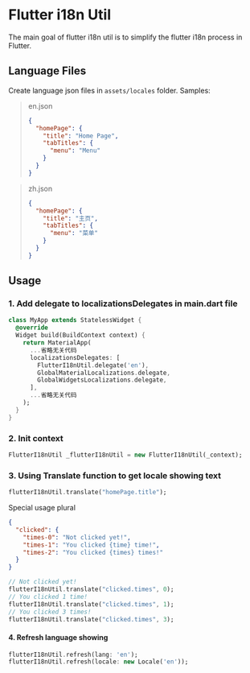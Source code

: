 # Flutter i18n Util
The main goal of flutter i18n util is to simplify the flutter i18n process in Flutter.

## Language Files
Create language json files in `assets/locales` folder.
Samples:
> en.json
> ```Json
> {
>   "homePage": {
>     "title": "Home Page",
>     "tabTitles": {
>       "menu": "Menu"
>     }
>   }
> }
> ```

> zh.json
> ```Json
> {
>   "homePage": {
>     "title": "主页",
>     "tabTitles": {
>       "menu": "菜单"
>     }
>   }
> }
> ```

## Usage
### 1. Add delegate to localizationsDelegates in main.dart file
```dart
class MyApp extends StatelessWidget {
  @override
  Widget build(BuildContext context) {
    return MaterialApp(
      ...省略无关代码
      localizationsDelegates: [
        FlutterI18nUtil.delegate('en'),
        GlobalMaterialLocalizations.delegate,
        GlobalWidgetsLocalizations.delegate,
      ],
      ...省略无关代码
    );
  }
}
```

### 2. Init context
```dart
FlutterI18nUtil _flutterI18nUtil = new FlutterI18nUtil(_context);
```

### 3. Using Translate function to get locale showing text
```dart
flutterI18nUtil.translate("homePage.title");
```

Special usage plural
```json
{
  "clicked": {
    "times-0": "Not clicked yet!",
    "times-1": "You clicked {time} time!",
    "times-2": "You clicked {times} times!"
  }
}
```

```dart
// Not clicked yet!
flutterI18nUtil.translate("clicked.times", 0);
// You clicked 1 time!
flutterI18nUtil.translate("clicked.times", 1);
// You clicked 3 times!
flutterI18nUtil.translate("clicked.times", 3);
```

#### 4. Refresh language showing
```dart
flutterI18nUtil.refresh(lang: 'en');
flutterI18nUtil.refresh(locale: new Locale('en'));
```

